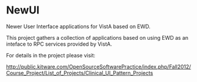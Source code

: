 NewUI
=====

Newer User Interface applications for VistA based on EWD.

This project gathers a collection of applications based on using EWD as an
inteface to RPC services provided by VistA.

For details in the project please visit:

http://public.kitware.com/OpenSourceSoftwarePractice/index.php/Fall2012/Course_Project/List_of_Projects/Clinical_UI_Pattern_Projects


